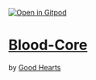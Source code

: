 [![Open in Gitpod](https://gitpod.io/button/open-in-gitpod.svg)](https://gitpod.io/#https://github.com/Hansel-alt/Blood-Core)

# [Blood-Core](https://blood-core.onrender.com/)

by [Good Hearts](https://github.com/Hansel-alt/Blood-Core.git)
